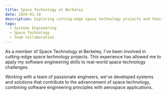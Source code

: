 ```yaml
---
title: Space Technology at Berkeley
date: 2024-01-10
description: Exploring cutting-edge space technology projects and their real-world applications.
tags:
  - Systems Engineering
  - Space Technology
  - Team Collaboration
---
```


As a member of Space Technology at Berkeley, I've been involved in cutting-edge space technology projects. This experience has allowed me to apply my software engineering skills to real-world space technology challenges.

Working with a team of passionate engineers, we've developed systems and solutions that contribute to the advancement of space technology, combining software engineering principles with aerospace applications.
